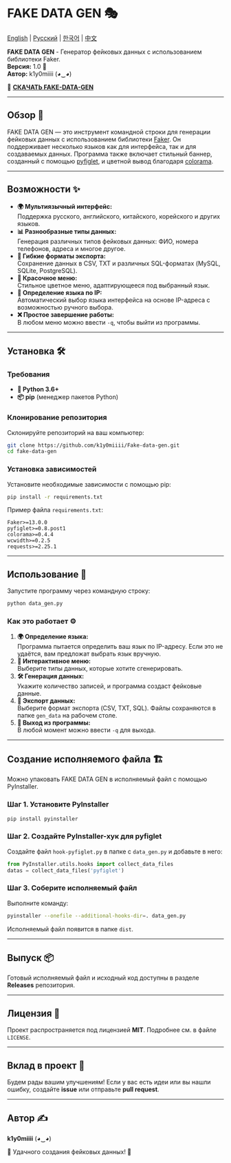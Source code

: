 # FAKE DATA GEN 🎭

[English](README.md) | [Русский](READ_RU.md) | [한국어](READ_KO.md) | [中文](READ_CN.md)

**FAKE DATA GEN** - Генератор фейковых данных с использованием библиотеки Faker.  
**Версия:** 1.0 🚀  
**Автор:** k1y0miiii (◕‿◕)


🔗 **[СКАЧАТЬ FAKE-DATA-GEN](https://github.com/k1y0miiii/Fake-data-gen/releases/tag/v.1.0.1)**

---

## Обзор 📌

FAKE DATA GEN — это инструмент командной строки для генерации фейковых данных с использованием библиотеки [Faker](https://github.com/joke2k/faker). Он поддерживает несколько языков как для интерфейса, так и для создаваемых данных. Программа также включает стильный баннер, созданный с помощью [pyfiglet](https://github.com/pwaller/pyfiglet), и цветной вывод благодаря [colorama](https://github.com/tartley/colorama).

---

## Возможности ✨

- **🌍 Мультиязычный интерфейс:**  
  Поддержка русского, английского, китайского, корейского и других языков.
- **📊 Разнообразные типы данных:**  
  Генерация различных типов фейковых данных: ФИО, номера телефонов, адреса и многое другое.
- **📂 Гибкие форматы экспорта:**  
  Сохранение данных в CSV, TXT и различных SQL-форматах (MySQL, SQLite, PostgreSQL).
- **🎨 Красочное меню:**  
  Стильное цветное меню, адаптирующееся под выбранный язык.
- **📡 Определение языка по IP:**  
  Автоматический выбор языка интерфейса на основе IP-адреса с возможностью ручного выбора.
- **❌ Простое завершение работы:**  
  В любом меню можно ввести `-q`, чтобы выйти из программы.

---

## Установка 🛠️

### Требования

- **🐍 Python 3.6+**
- **📦 pip** (менеджер пакетов Python)

### Клонирование репозитория

Склонируйте репозиторий на ваш компьютер:

```bash
git clone https://github.com/k1y0miiii/Fake-data-gen.git
cd fake-data-gen
```

### Установка зависимостей

Установите необходимые зависимости с помощью pip:

```bash
pip install -r requirements.txt
```

Пример файла `requirements.txt`:

```
Faker>=13.0.0
pyfiglet>=0.8.post1
colorama>=0.4.4
wcwidth>=0.2.5
requests>=2.25.1
```

---

## Использование 🚀

Запустите программу через командную строку:

```bash
python data_gen.py
```

### Как это работает ⚙️

1. **🌍 Определение языка:**  
   Программа пытается определить ваш язык по IP-адресу. Если это не удаётся, вам предложат выбрать язык вручную.
2. **📜 Интерактивное меню:**  
   Выберите типы данных, которые хотите сгенерировать.
3. **🛠️ Генерация данных:**  
   Укажите количество записей, и программа создаст фейковые данные.
4. **💾 Экспорт данных:**  
   Выберите формат экспорта (CSV, TXT, SQL). Файлы сохраняются в папке `gen_data` на рабочем столе.
5. **🚪 Выход из программы:**  
   В любой момент можно ввести `-q` для выхода.

---

## Создание исполняемого файла 🏗️

Можно упаковать FAKE DATA GEN в исполняемый файл с помощью PyInstaller.

### Шаг 1. Установите PyInstaller

```bash
pip install pyinstaller
```

### Шаг 2. Создайте PyInstaller-хук для pyfiglet

Создайте файл `hook-pyfiglet.py` в папке с `data_gen.py` и добавьте в него:

```python
from PyInstaller.utils.hooks import collect_data_files
datas = collect_data_files('pyfiglet')
```

### Шаг 3. Соберите исполняемый файл

Выполните команду:

```bash
pyinstaller --onefile --additional-hooks-dir=. data_gen.py
```

Исполняемый файл появится в папке `dist`.

---

## Выпуск 📦

Готовый исполняемый файл и исходный код доступны в разделе **Releases** репозитория.

---

## Лицензия 📜

Проект распространяется под лицензией **MIT**. Подробнее см. в файле `LICENSE`.

---

## Вклад в проект 🤝

Будем рады вашим улучшениям! Если у вас есть идеи или вы нашли ошибку, создайте **issue** или отправьте **pull request**.

---

## Автор ✍️

**k1y0miiii** (◕‿◕)

🎉 Удачного создания фейковых данных! 🚀
